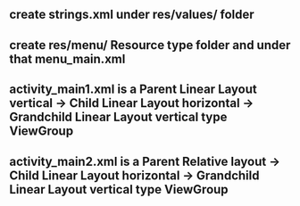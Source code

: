 
## create strings.xml under res/values/ folder
## create res/menu/ Resource type folder and under that menu_main.xml
## activity_main1.xml is a Parent Linear Layout vertical ->  Child Linear Layout horizontal  -> Grandchild  Linear Layout vertical  type ViewGroup
## activity_main2.xml is a Parent Relative layout ->  Child Linear Layout horizontal  -> Grandchild  Linear Layout vertical  type ViewGroup

